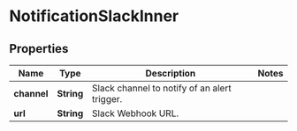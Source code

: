 

# NotificationSlackInner


## Properties

| Name | Type | Description | Notes |
|------------ | ------------- | ------------- | -------------|
|**channel** | **String** | Slack channel to notify of an alert trigger. |  |
|**url** | **String** | Slack Webhook URL. |  |



